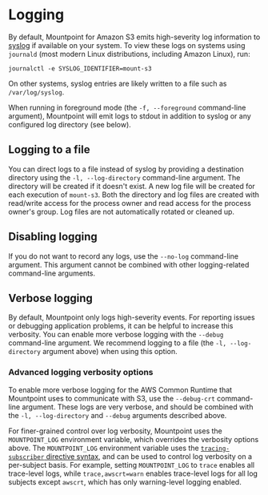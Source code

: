 # Logging

By default, Mountpoint for Amazon S3 emits high-severity log information to [syslog](https://datatracker.ietf.org/doc/html/rfc5424) if available on your system. To view these logs on systems using `journald` (most modern Linux distributions, including Amazon Linux), run:

    journalctl -e SYSLOG_IDENTIFIER=mount-s3

On other systems, syslog entries are likely written to a file such as `/var/log/syslog`.

When running in foreground mode (the `-f, --foreground` command-line argument), Mountpoint will emit logs to stdout in addition to syslog or any configured log directory (see below).

## Logging to a file

You can direct logs to a file instead of syslog by providing a destination directory using the `-l, --log-directory` command-line argument.
The directory will be created if it doesn't exist.
A new log file will be created for each execution of `mount-s3`.
Both the directory and log files are created with read/write access for the process owner and read access for the process owner's group.
Log files are not automatically rotated or cleaned up.

## Disabling logging

If you do not want to record any logs, use the `--no-log` command-line argument. This argument cannot be combined with other logging-related command-line arguments.

## Verbose logging

By default, Mountpoint only logs high-severity events. For reporting issues or debugging application problems, it can be helpful to increase this verbosity.
You can enable more verbose logging with the `--debug` command-line argument. We recommend logging to a file (the `-l, --log-directory` argument above) when using this option.

### Advanced logging verbosity options

To enable more verbose logging for the AWS Common Runtime that Mountpoint uses to communicate with S3, use the `--debug-crt` command-line argument. These logs are very verbose, and should be combined with the `-l, --log-directory` and `--debug` arguments described above.

For finer-grained control over log verbosity, Mountpoint uses the `MOUNTPOINT_LOG` environment variable, which overrides the verbosity options above. The `MOUNTPOINT_LOG` environment variable uses the [`tracing-subscriber` directive syntax](https://docs.rs/tracing-subscriber/0.3.17/tracing_subscriber/filter/struct.EnvFilter.html), and can be used to control log verbosity on a per-subject basis. For example, setting `MOUNTPOINT_LOG` to `trace` enables all trace-level logs, while `trace,awscrt=warn` enables trace-level logs for all log subjects except `awscrt`, which has only warning-level logging enabled.
